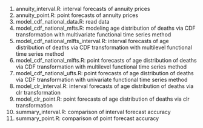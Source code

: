 1. annuity_interval.R: interval forecasts of annuity prices
2. annuity_point.R: point forecasts of annuity prices
3. model_cdf_national_data.R: read data
4. model_cdf_national_mfts.R: modeling age distribution of deaths via CDF transformation with multivariate functional time series method
5. model_cdf_national_mlfts_interval.R: interval forecasts of age distribution of deaths via CDF transformation with multilevel functional time series method
6. model_cdf_national_mlfts.R: point forecasts of age distribution of deaths via CDF transformation with multilevel functional time series method
7. model_cdf_national_ufts.R: point forecasts of age distribution of deaths via CDF transformation with univariate functional time series method
8. model_clr_interval.R: interval forecasts of age distribution of deaths via clr transformation
9. model_clr_point.R: point forecasts of age distribution of deaths via clr transformation
10. summary_interval.R: comparison of interval forecast accuracy
11. summary_point.R: comparison of point forecast accuracy
